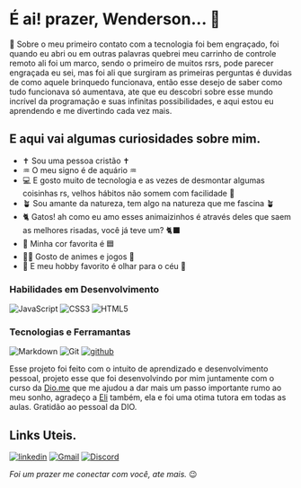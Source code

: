  # É ai! prazer, Wenderson... 🤗
 
🚀 Sobre o meu primeiro contato com a tecnologia foi bem engraçado, foi quando eu abri ou em outras palavras 
quebrei meu carrinho de controle remoto ali foi um marco, sendo o primeiro de muitos rsrs, pode parecer 
engraçada eu sei, mas foi ali que surgiram as primeiras perguntas é duvidas de como aquele brinquedo funcionava, 
então esse desejo de saber como tudo funcionava só aumentava, ate que eu descobri sobre esse mundo incrível 
da programação e suas infinitas possibilidades, e aqui estou eu aprendendo e me divertindo cada vez mais.

## E aqui vai algumas curiosidades sobre mim.
- ✝️ Sou uma pessoa cristão ✝️
- ♒ O meu signo é de aquário ♒
- 💻 E gosto muito de tecnologia e as vezes de desmontar algumas coisinhas rs, velhos hábitos não somem com facilidade 🤭
- 🪴 Sou amante da natureza, tem algo na natureza que me fascina 🪴
- 🐈 Gatos! ah como eu amo esses animaizinhos é através deles que saem as melhores risadas, você já teve um? 🐈‍⬛
- 🩵 Minha cor favorita é 🟦
- 🐦‍🔥 Gosto de animes e jogos 👾
- 🔭 E meu hobby favorito é olhar para o céu 🌌

### Habilidades em Desenvolvimento
![JavaScript](https://img.shields.io/badge/JavaScript-F7DF1E?style=for-the-badge&logo=javascript&logoColor=black)
![CSS3](https://img.shields.io/badge/CSS3-1572B6?style=for-the-badge&logo=css3&logoColor=black)
![HTML5](https://img.shields.io/badge/HTML5-E34F26?style=for-the-badge&logo=html5&logoColor=black)

### Tecnologias e Ferramantas
![Markdown](https://img.shields.io/badge/Markdown-000?style=for-the-badge&logo=markdown)
![Git](https://img.shields.io/badge/Git-000?style=for-the-badge&logo=git)
[![github](https://img.shields.io/badge/github-black?style=for-the-badge&logo=github&logoColor=white)](https://github.com/)

Esse projeto foi feito com o intuito de aprendizado e desenvolvimento pessoal, projeto esse que foi desenvolvindo por mim juntamente com o curso da [Dio.me](https://web.dio.me/home) que me ajudou a dar mais um passo importante rumo ao meu sonho, agradeço a [Eli](https://github.com/elidianaandrade/elidianaandrade) 
também, ela e foi uma otima tutora em todas as aulas. Gratidão ao pessoal da DIO.

## Links Uteis.
[![linkedin](https://img.shields.io/badge/linkedin-blue?style=for-the-badge&logo=linkedin&logoColor=black)](https://www.linkedin.com/in/wenderson-rodrigues-06b5842a5/)
[![Gmail](https://img.shields.io/badge/Gmail-333333?style=for-the-badge&logo=gmail&logoColor=red)](Wenderson:https://mail.google.com/mail/u/0/?tab=rm&ogbl#inbox)
[![Discord](https://img.shields.io/badge/Discord-7289DA?style=for-the-badge&logo=discord&logoColor=white)](https://discord.com/channels/@wen007/)

*Foi um prazer me conectar com você, ate mais.* 😉



